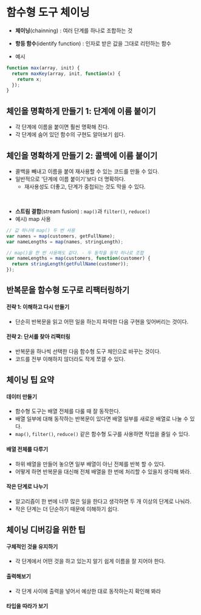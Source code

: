 # 함수형 도구 체이닝
- **체이닝**(chainning) : 여러 단계를 하나로 조합하는 것

- **항등 함수**(identify function) : 인자로 받은 값을 그대로 리턴하는 함수
- 예시
```js
function max(array, init) {
  return maxKey(array, init, function(x) {
    return x;
  });
}
```

## 체인을 명확하게 만들기 1: 단계에 이름 붙이기
- 각 단계에 이름을 붙이면 훨씬 명확해 진다.
- 각 단계에 숨어 있던 함수의 구현도 알아보기 쉽다.

## 체인을 명확하게 만들기 2: 콜백에 이름 붙이기
- 콜백을 빼내고 이름을 붙여 재사용할 수 있는 코드를 만들 수 있다.
- 일반적으로 '단계에 이름 붙이기'보다 더 명확하다.
  - 재사용성도 더좋고, 단계가 중첩되는 것도 막을 수 있다.

<br />

- **스트림 결합**(stream fusion) : `map()`과 `filter()`, `reduce()`
- 예시) map 사용
```js
// 값 하나에 map() 두 번 사용
var names = map(customers, getFullName);
var nameLengths = map(names, stringLength);

// map()을 한 번 사용해도 같다. - 두 동작을 동작 하나로 조합
var nameLengths = map(customers, function(customer) {
  return stringLength(getFullName(customer));
});
```

## 반복문을 함수형 도구로 리팩터링하기
#### 전략 1: 이해하고 다시 만들기
- 단순히 반복문을 읽고 어떤 일을 하는지 파악한 다음 구현을 잊어버리는 것이다.

#### 전략 2: 단서를 찾아 리팩터링
- 반복문을 하나씩 선택한 다음 함수형 도구 체인으로 바꾸는 것이다.
- 코드를 전부 이해하지 않더라도 작게 쪼갤 수 있다.

## 체이닝 팁 요약
#### 데이터 만들기
- 함수형 도구는 배열 전체를 다룰 때 잘 동작한다.
- 배열 일부에 대해 동작하는 반복문이 있다면 배열 일부를 새로운 배열로 나눌 수 있다.
- `map()`, `filter()`, `reduce()` 같은 함수형 도구를 사용하면 작업을 줄일 수 있다.

#### 배열 전체를 다루기
- 하위 배열을 만들어 놓으면 일부 배열이 아닌 전체를 반복 할 수 있다.
- 어떻게 하면 반복문을 대신해 전체 배열을 한 번에 처리할 수 있을지 생각해 봐라.

#### 작은 단계로 나누기
- 알고리즘이 한 번에 너무 많은 일을 한다고 생각하면 두 개 이상의 단계로 나눠라.
- 작은 단계는 더 단순하기 때문에 이해하기 쉽다.

## 체이닝 디버깅을 위한 팁
#### 구체적인 것을 유지하기
- 각 단계에서 어떤 것을 하고 있는지 알기 쉽게 이름을 잘 지어야 한다.

#### 출력해보기
- 각 단계 사이에 출력을 넣어서 예상한 대로 동작하는지 확인해 봐라

#### 타입을 따라가 보기

